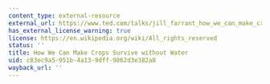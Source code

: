 ```yaml
---
content_type: external-resource
external_url: https://www.ted.com/talks/jill_farrant_how_we_can_make_crops_survive_without_water#t-841575
has_external_license_warning: true
license: https://en.wikipedia.org/wiki/All_rights_reserved
status: ''
title: How We Can Make Crops Survive without Water
uid: c83ec9a5-951b-4a13-9dff-9862d3e382a8
wayback_url: ''
---
```

